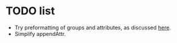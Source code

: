 # TODO list

+ Try preformatting of groups and attributes, as discussed [here][howto].
+ Simplify appendAttr.

[howto]: https://github.com/golang/example/blob/master/slog-handler-guide/README.md#with-pre-formatting
